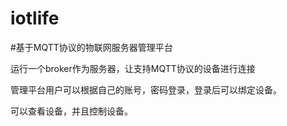 # iotlife
#基于MQTT协议的物联网服务器管理平台

运行一个broker作为服务器，让支持MQTT协议的设备进行连接

管理平台用户可以根据自己的账号，密码登录，登录后可以绑定设备。

可以查看设备，并且控制设备。
